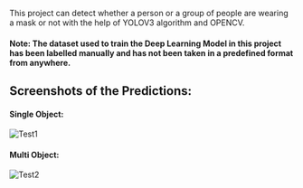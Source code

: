 This project can detect whether a person or a group of people are wearing a mask or not with the help of YOLOV3 algorithm and OPENCV.
#### Note: The dataset used to train the Deep Learning Model in this project has been labelled manually and has not been taken in a predefined format from anywhere.

## Screenshots of the Predictions:

#### Single Object:

![Test1](https://user-images.githubusercontent.com/77988385/118746201-6596d400-b875-11eb-9f8c-07b7bc0aa604.jpg)

#### Multi Object:

![Test2](https://user-images.githubusercontent.com/77988385/118746212-6b8cb500-b875-11eb-9b73-0ba8d13ea3c4.jpg)
